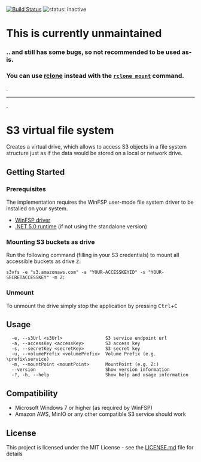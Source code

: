 [![Build Status](https://dev.azure.com/swurzinger/s3vfs/_apis/build/status/swurzinger.s3vfs?branchName=master)](https://dev.azure.com/swurzinger/s3vfs/_build/latest?definitionId=1&branchName=master)
![status: inactive](https://img.shields.io/badge/status-inactive-red.svg)

# This is currently unmaintained
### .. and still has some bugs, so not recommended to be used as-is.
### You can use [rclone](https://github.com/rclone/rclone) instead with the [`rclone mount`](https://rclone.org/commands/rclone_mount/) command.

.

---

.


# S3 virtual file system

Creates a virtual drive, which allows to access S3 objects in a file system structure just as if the data would be stored on a local or network drive.

## Getting Started
 
### Prerequisites
The implementation requires the WinFSP user-mode file system driver to be installed on your system.
 - [WinFSP driver](https://github.com/billziss-gh/winfsp/releases)
 - [.NET 5.0 runtime](https://dotnet.microsoft.com/download) (if not using the standalone version)

### Mounting S3 buckets as drive
Run the following command (filling in your S3 credentials) to mount all accessible buckets as drive `Z:`
```
s3vfs -e "s3.amazonaws.com" -a "YOUR-ACCESSKEYID" -s "YOUR-SECRETACCESSKEY" -m Z:
```

### Unmount
To unmount the drive simply stop the application by pressing <kbd>Ctrl</kbd>+<kbd>C</kbd>

## Usage
```
  -e, --s3Url <s3Url>                S3 service endpoint url
  -a, --accessKey <accessKey>        S3 access key
  -s, --secretKey <secretKey>        S3 secret key
  -u, --volumePrefix <volumePrefix>  Volume Prefix (e.g. \prefix\service)
  -m, --mountPoint <mountPoint>      MountPoint (e.g. Z:)
  --version                          Show version information
  -?, -h, --help                     Show help and usage information
```

## Compatibility
 - Microsoft Windows 7 or higher (as required by WinFSP)
 - Amazon AWS, MinIO or any other compatible S3 service should work

## License

This project is licensed under the MIT License - see the [LICENSE.md](LICENSE.md) file for details

